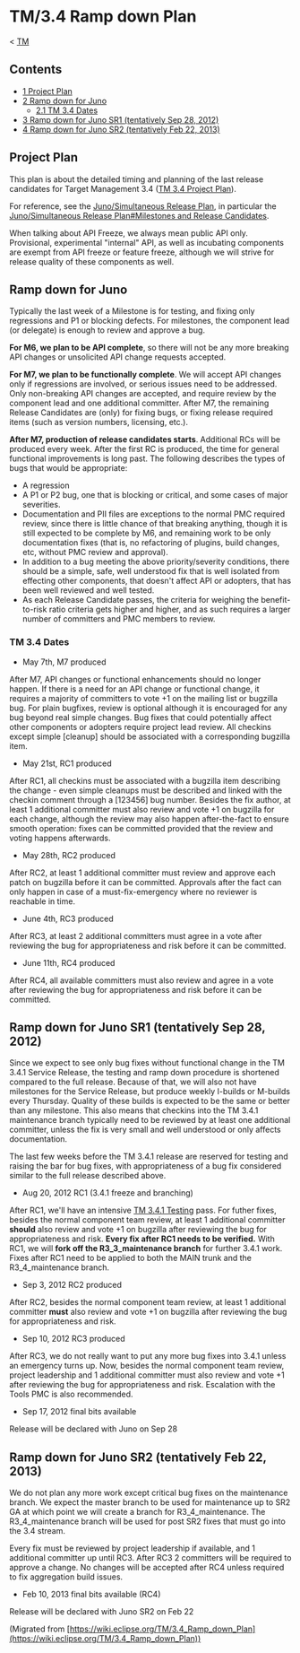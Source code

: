 

TM/3.4 Ramp down Plan
=====================

< [TM](/TM "TM")

Contents
--------

*   [1 Project Plan](#Project-Plan)
*   [2 Ramp down for Juno](#Ramp-down-for-Juno)
    *   [2.1 TM 3.4 Dates](#TM-3.4-Dates)
*   [3 Ramp down for Juno SR1 (tentatively Sep 28, 2012)](#Ramp-down-for-Juno-SR1-.28tentatively-Sep-28.2C-2012.29)
*   [4 Ramp down for Juno SR2 (tentatively Feb 22, 2013)](#Ramp-down-for-Juno-SR2-.28tentatively-Feb-22.2C-2013.29)

Project Plan
------------

This plan is about the detailed timing and planning of the last release candidates for Target Management 3.4 ([TM 3.4 Project Plan](https://www.eclipse.org/tm/development/plan.php)).

For reference, see the [Juno/Simultaneous Release Plan](/Juno/Simultaneous_Release_Plan "Juno/Simultaneous Release Plan"), in particular the [Juno/Simultaneous Release Plan#Milestones and Release Candidates](/Juno/Simultaneous_Release_Plan#Milestones_and_Release_Candidates "Juno/Simultaneous Release Plan").

When talking about API Freeze, we always mean public API only. Provisional, experimental "internal" API, as well as incubating components are exempt from API freeze or feature freeze, although we will strive for release quality of these components as well.

Ramp down for Juno
------------------

Typically the last week of a Milestone is for testing, and fixing only regressions and P1 or blocking defects. For milestones, the component lead (or delegate) is enough to review and approve a bug.

**For M6, we plan to be API complete**, so there will not be any more breaking API changes or unsolicited API change requests accepted.

**For M7, we plan to be functionally complete**. We will accept API changes only if regressions are involved, or serious issues need to be addressed. Only non-breaking API changes are accepted, and require review by the component lead and one additional committer. After M7, the remaining Release Candidates are (only) for fixing bugs, or fixing release required items (such as version numbers, licensing, etc.).

**After M7, production of release candidates starts**. Additional RCs will be produced every week. After the first RC is produced, the time for general functional improvements is long past. The following describes the types of bugs that would be appropriate:

*   A regression
*   A P1 or P2 bug, one that is blocking or critical, and some cases of major severities.
*   Documentation and PII files are exceptions to the normal PMC required review, since there is little chance of that breaking anything, though it is still expected to be complete by M6, and remaining work to be only documentation fixes (that is, no refactoring of plugins, build changes, etc, without PMC review and approval).
*   In addition to a bug meeting the above priority/severity conditions, there should be a simple, safe, well understood fix that is well isolated from effecting other components, that doesn't affect API or adopters, that has been well reviewed and well tested.
*   As each Release Candidate passes, the criteria for weighing the benefit-to-risk ratio criteria gets higher and higher, and as such requires a larger number of committers and PMC members to review.

### TM 3.4 Dates

*   May 7th, M7 produced

After M7, API changes or functional enhancements should no longer happen. If there is a need for an API change or functional change, it requires a majority of committers to vote +1 on the mailing list or bugzilla bug. For plain bugfixes, review is optional although it is encouraged for any bug beyond real simple changes. Bug fixes that could potentially affect other components or adopters require project lead review. All checkins except simple \[cleanup\] should be associated with a corresponding bugzilla item.

*   May 21st, RC1 produced

After RC1, all checkins must be associated with a bugzilla item describing the change - even simple cleanups must be described and linked with the checkin comment through a \[123456\] bug number. Besides the fix author, at least 1 additional committer must also review and vote +1 on bugzilla for each change, although the review may also happen after-the-fact to ensure smooth operation: fixes can be committed provided that the review and voting happens afterwards.

*   May 28th, RC2 produced

After RC2, at least 1 additional committer must review and approve each patch on bugzilla before it can be committed. Approvals after the fact can only happen in case of a must-fix-emergency where no reviewer is reachable in time.

*   June 4th, RC3 produced

After RC3, at least 2 additional committers must agree in a vote after reviewing the bug for appropriateness and risk before it can be committed.

*   June 11th, RC4 produced

After RC4, all available committers must also review and agree in a vote after reviewing the bug for appropriateness and risk before it can be committed.

Ramp down for Juno SR1 (tentatively Sep 28, 2012)
-------------------------------------------------

Since we expect to see only bug fixes without functional change in the TM 3.4.1 Service Release, the testing and ramp down procedure is shortened compared to the full release. Because of that, we will also not have milestones for the Service Release, but produce weekly I-builds or M-builds every Thursday. Quality of these builds is expected to be the same or better than any milestone. This also means that checkins into the TM 3.4.1 maintenance branch typically need to be reviewed by at least one additional committer, unless the fix is very small and well understood or only affects documentation.

The last few weeks before the TM 3.4.1 release are reserved for testing and raising the bar for bug fixes, with appropriateness of a bug fix considered similar to the full release described above.

*   Aug 20, 2012 RC1 (3.4.1 freeze and branching)

After RC1, we'll have an intensive [TM 3.4.1 Testing](/index.php?title=TM_3.4.1_Testing&action=edit&redlink=1 "TM 3.4.1 Testing (page does not exist)") pass. For futher fixes, besides the normal component team review, at least 1 additional committer **should** also review and vote +1 on bugzilla after reviewing the bug for appropriateness and risk. **Every fix after RC1 needs to be verified.** With RC1, we will **fork off the R3\_3\_maintenance branch** for further 3.4.1 work. Fixes after RC1 need to be applied to both the MAIN trunk and the R3\_4\_maintenance branch.

*   Sep 3, 2012 RC2 produced

After RC2, besides the normal component team review, at least 1 additional committer **must** also review and vote +1 on bugzilla after reviewing the bug for appropriateness and risk.

*   Sep 10, 2012 RC3 produced

After RC3, we do not really want to put any more bug fixes into 3.4.1 unless an emergency turns up. Now, besides the normal component team review, project leadership and 1 additional committer must also review and vote +1 after reviewing the bug for appropriateness and risk. Escalation with the Tools PMC is also recommended.

*   Sep 17, 2012 final bits available

Release will be declared with Juno on Sep 28

Ramp down for Juno SR2 (tentatively Feb 22, 2013)
-------------------------------------------------

We do not plan any more work except critical bug fixes on the maintenance branch. We expect the master branch to be used for maintenance up to SR2 GA at which point we will create a branch for R3\_4\_maintenance. The R3\_4\_maintenance branch will be used for post SR2 fixes that must go into the 3.4 stream.

Every fix must be reviewed by project leadership if available, and 1 additional committer up until RC3. After RC3 2 committers will be required to approve a change. No changes will be accepted after RC4 unless required to fix aggregation build issues.

*   Feb 10, 2013 final bits available (RC4)

Release will be declared with Juno SR2 on Feb 22


(Migrated from [https://wiki.eclipse.org/TM/3.4_Ramp_down_Plan](https://wiki.eclipse.org/TM/3.4_Ramp_down_Plan))